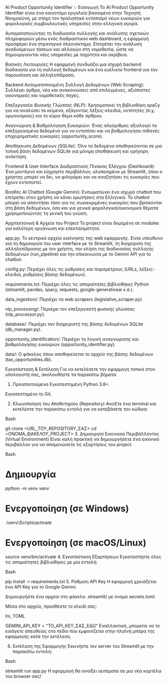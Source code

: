 AI Product Opportunity Identifier 💡
Εισαγωγή
Το AI Product Opportunity Identifier είναι ένα καινοτόμο εργαλείο βασισμένο στην Τεχνητή Νοημοσύνη, με στόχο τον προληπτικό εντοπισμό νέων ευκαιριών για φορολογικές συμβουλευτικές υπηρεσίες στην ελληνική αγορά.

Αυτοματοποιώντας τη διαδικασία συλλογής και ανάλυσης σχετικών πληροφοριών μέσω ενός διαδραστικού web dashboard, η εφαρμογή προσφέρει ένα στρατηγικό πλεονέκτημα. Επιτρέπει την ανάλυση αναδυόμενων τάσεων και αλλαγών στη νομοθεσία, ώστε να δημιουργούνται νέες υπηρεσίες με ταχύτητα και ακρίβεια.

Βασικές Λειτουργίες
Η εφαρμογή συνδυάζει μια ισχυρή backend διαδικασία για τη συλλογή δεδομένων και ένα ευέλικτο frontend για την παρουσίαση και αλληλεπίδραση.

Backend
Αυτοματοποιημένη Συλλογή Δεδομένων (Web Scraping): Συλλέγει άρθρα, νέα και ανακοινώσεις από επιλεγμένες, αξιόπιστες οικονομικές και νομοθετικές πηγές.

Επεξεργασία Φυσικής Γλώσσας (NLP): Χρησιμοποιεί τη βιβλιοθήκη spaCy για να αναλύσει τα κείμενα, εξάγοντας λέξεις-κλειδιά, οντότητες (π.χ. οργανισμούς) και το κύριο θέμα κάθε άρθρου.

Αναγνώριση & Βαθμολόγηση Ευκαιριών: Ένας αλγόριθμος αξιολογεί τα επεξεργασμένα δεδομένα για να εντοπίσει και να βαθμολογήσει πιθανές επιχειρηματικές ευκαιρίες (opportunity_score).

Αποθήκευση Δεδομένων (SQLite): Όλα τα δεδομένα αποθηκεύονται σε μια τοπική βάση δεδομένων SQLite για μόνιμη αποθήκευση και γρήγορη ανάκτηση.

Frontend & User Interface
Διαδραστικός Πίνακας Ελέγχου (Dashboard): Ένα μοντέρνο και εύχρηστο περιβάλλον, υλοποιημένο με Streamlit, όπου ο χρήστης μπορεί να δει, να φιλτράρει και να αναζητήσει τις ευκαιρίες που έχουν εντοπιστεί.

Βοηθός AI Chatbot (Google Gemini): Ενσωματώνει ένα ισχυρό chatbot που επιτρέπει στον χρήστη να κάνει ερωτήσεις στα Ελληνικά. Το chatbot μπορεί να απαντήσει τόσο για τις συγκεκριμένες ευκαιρίες που βρίσκονται στη βάση δεδομένων, όσο και για γενικά φορολογικά/οικονομικά θέματα χρησιμοποιώντας τη γενική του γνώση.

Αρχιτεκτονική & Αρχεία του Project
Το project είναι δομημένο σε modules για καλύτερη οργάνωση και επεκτασιμότητα.

app.py: Το κεντρικό αρχείο εκκίνησης της web εφαρμογής. Είναι υπεύθυνο για τη δημιουργία του user interface με το Streamlit, τη διαχείριση της αλληλεπίδρασης με τον χρήστη, την κλήση της διαδικασίας συλλογής δεδομένων (run_pipeline) και την επικοινωνία με το Gemini API για το chatbot.

config.py: Περιέχει όλες τις ρυθμίσεις και παραμέτρους (URLs, λέξεις-κλειδιά, ρυθμίσεις βάσης δεδομένων).

requirements.txt: Περιέχει όλες τις απαραίτητες βιβλιοθήκες Python (streamlit, pandas, spacy, requests, google-generativeai κ.ά.).

data_ingestion/: Περιέχει τα web scrapers (legislative_scraper.py).

nlp_processing/: Περιέχει τον επεξεργαστή φυσικής γλώσσας (nlp_processor.py).

database/: Περιέχει τον διαχειριστή της βάσης δεδομένων SQLite (db_manager.py).

opportunity_identification/: Περιέχει τη λογική αναγνώρισης και βαθμολόγησης ευκαιριών (opportunity_identifier.py).

data/: Ο φάκελος όπου αποθηκεύεται το αρχείο της βάσης δεδομένων (tax_opportunities.db).

Εγκατάσταση & Εκτέλεση
Για να εκτελέσετε την εφαρμογή τοπικά στον υπολογιστή σας, ακολουθήστε τα παρακάτω βήματα.

1. Προαπαιτούμενα
Εγκατεστημένη Python 3.8+.

Εγκατεστημένο το Git.

2. Κλωνοποίηση του Αποθετηρίου (Repository)
Ανοίξτε ένα terminal και εκτελέστε την παρακάτω εντολή για να κατεβάσετε τον κώδικα:

Bash

git clone <URL_ΤΟΥ_REPOSITORY_ΣΑΣ>
cd <ΟΝΟΜΑ_ΦΑΚΕΛΟΥ_PROJECT>
3. Δημιουργία Εικονικού Περιβάλλοντος (Virtual Environment)
Είναι καλή πρακτική να δημιουργήσετε ένα εικονικό περιβάλλον για να απομονώσετε τις εξαρτήσεις του project.

Bash

# Δημιουργία
python -m venv venv

# Ενεργοποίηση (σε Windows)
.\venv\Scripts\activate

# Ενεργοποίηση (σε macOS/Linux)
source venv/bin/activate
4. Εγκατάσταση Εξαρτήσεων
Εγκαταστήστε όλες τις απαραίτητες βιβλιοθήκες με μία εντολή:

Bash

pip install -r requirements.txt
5. Ρύθμιση API Key
Η εφαρμογή χρειάζεται ένα API Key για το Google Gemini.

Δημιουργήστε ένα αρχείο στο φάκελο .streamlit/ με όνομα secrets.toml.

Μέσα στο αρχείο, προσθέστε το κλειδί σας:

Ini, TOML

GEMINI_API_KEY = "ΤΟ_API_KEY_ΣΑΣ_ΕΔΩ"
Εναλλακτικά, μπορείτε να το εισάγετε απευθείας στο πεδίο που εμφανίζεται στην πλαϊνή μπάρα της εφαρμογής κατά την εκτέλεση.

6. Εκτέλεση της Εφαρμογής
Εκκινήστε τον server του Streamlit με την παρακάτω εντολή:

Bash

streamlit run app.py
Η εφαρμογή θα ανοίξει αυτόματα σε μια νέα καρτέλα του browser σας!
